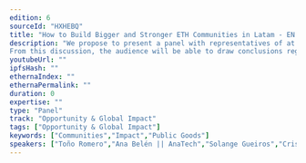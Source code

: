```yaml
---
edition: 6
sourceId: "HXHEBQ"
title: "How to Build Bigger and Stronger ETH Communities in Latam - EN ESPAÑOL"
description: "We propose to present a panel with representatives of at least five Ethereum communities in Latam in order to review what has been achieved so far, the main challenges they face and the vision they have regarding the future.
From this discussion, the audience will be able to draw conclusions regarding the degree of progress of the different communities, understand the particular difficulties of each country and identify if there is a common vision for Latam."
youtubeUrl: ""
ipfsHash: ""
ethernaIndex: ""
ethernaPermalink: ""
duration: 0
expertise: ""
type: "Panel"
track: "Opportunity & Global Impact"
tags: ["Opportunity & Global Impact"]
keywords: ["Communities","Impact","Public Goods"]
speakers: ["Toño Romero","Ana Belén || AnaTech","Solange Gueiros","Crisgarner","Juan David Reyes"]
---
```

